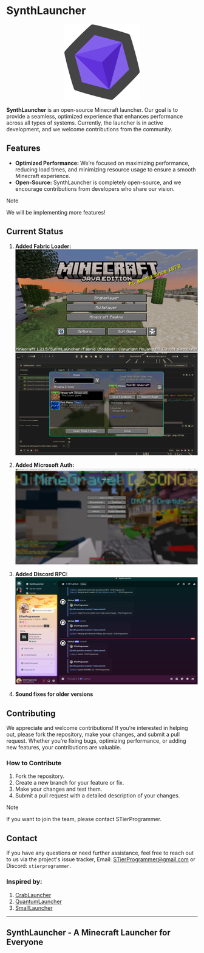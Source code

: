 # SynthLauncher

<p align="center">
  <img src="assets/images/repo/synthlauncher-logo.png" alt="SynthLauncher Logo" width="200" />
</p>

**SynthLauncher** is an open-source Minecraft launcher. Our goal is to provide a seamless, optimized experience that enhances performance across all types of systems. Currently, the launcher is in active development, and we welcome contributions from the community.

## Features

- **Optimized Performance:** We’re focused on maximizing performance, reducing load times, and minimizing resource usage to ensure a smooth Minecraft experience.
- **Open-Source:** SynthLauncher is completely open-source, and we encourage contributions from developers who share our vision.

> [!NOTE]
> We will be implementing more features!

## Current Status

1. **Added Fabric Loader:**
![ss1](assets/images/v0.0.1-dev/fabric-1.png)
![ss2](assets/images/v0.0.1-dev/fabric-2.png)

2. **Added Microsoft Auth:**
![ss3](assets/images/v0.0.1-dev/hypixel.png)

3. **Added Discord RPC:**
![ss4](assets/images/v0.0.1-dev/discord-rpc.png)

4. **Sound fixes for older versions**

## Contributing

We appreciate and welcome contributions! If you’re interested in helping out, please fork the repository, make your changes, and submit a pull request. Whether you’re fixing bugs, optimizing performance, or adding new features, your contributions are valuable.

### How to Contribute

1. Fork the repository.
2. Create a new branch for your feature or fix.
3. Make your changes and test them.
4. Submit a pull request with a detailed description of your changes.

> [!NOTE]
> If you want to join the team, please contact STierProgrammer.

## Contact

If you have any questions or need further assistance, feel free to reach out to us via the project's issue tracker, Email: [STierProgrammer@gmail.com](mailto:stierprogrammer@gmail.com) or Discord: `stierprogrammer`.

### Inspired by:

1. [CrabLauncher](https://github.com/safiworks/CrabLauncher)
2. [QuantumLauncher](https://github.com/Mrmayman/quantum-launcher)
3. [SmallLauncher](https://github.com/smallauncher/smallauncher)

---

## **SynthLauncher** - A Minecraft Launcher for Everyone
